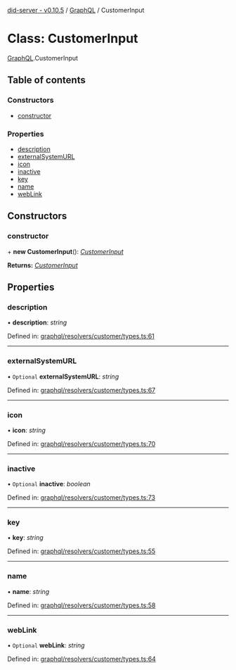 [did-server - v0.10.5](../README.md) / [GraphQL](../modules/graphql.md) / CustomerInput

# Class: CustomerInput

[GraphQL](../modules/graphql.md).CustomerInput

## Table of contents

### Constructors

- [constructor](graphql.customerinput.md#constructor)

### Properties

- [description](graphql.customerinput.md#description)
- [externalSystemURL](graphql.customerinput.md#externalsystemurl)
- [icon](graphql.customerinput.md#icon)
- [inactive](graphql.customerinput.md#inactive)
- [key](graphql.customerinput.md#key)
- [name](graphql.customerinput.md#name)
- [webLink](graphql.customerinput.md#weblink)

## Constructors

### constructor

\+ **new CustomerInput**(): [*CustomerInput*](graphql.customerinput.md)

**Returns:** [*CustomerInput*](graphql.customerinput.md)

## Properties

### description

• **description**: *string*

Defined in: [graphql/resolvers/customer/types.ts:61](https://github.com/Puzzlepart/did/blob/dev/server/graphql/resolvers/customer/types.ts#L61)

___

### externalSystemURL

• `Optional` **externalSystemURL**: *string*

Defined in: [graphql/resolvers/customer/types.ts:67](https://github.com/Puzzlepart/did/blob/dev/server/graphql/resolvers/customer/types.ts#L67)

___

### icon

• **icon**: *string*

Defined in: [graphql/resolvers/customer/types.ts:70](https://github.com/Puzzlepart/did/blob/dev/server/graphql/resolvers/customer/types.ts#L70)

___

### inactive

• `Optional` **inactive**: *boolean*

Defined in: [graphql/resolvers/customer/types.ts:73](https://github.com/Puzzlepart/did/blob/dev/server/graphql/resolvers/customer/types.ts#L73)

___

### key

• **key**: *string*

Defined in: [graphql/resolvers/customer/types.ts:55](https://github.com/Puzzlepart/did/blob/dev/server/graphql/resolvers/customer/types.ts#L55)

___

### name

• **name**: *string*

Defined in: [graphql/resolvers/customer/types.ts:58](https://github.com/Puzzlepart/did/blob/dev/server/graphql/resolvers/customer/types.ts#L58)

___

### webLink

• `Optional` **webLink**: *string*

Defined in: [graphql/resolvers/customer/types.ts:64](https://github.com/Puzzlepart/did/blob/dev/server/graphql/resolvers/customer/types.ts#L64)
